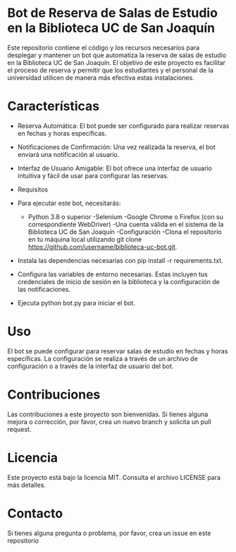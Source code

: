 # Bot de Reserva de Salas de Estudio en la Biblioteca UC de San Joaquín
Este repositorio contiene el código y los recursos necesarios para desplegar y mantener un bot que automatiza la reserva de salas de estudio en la Biblioteca UC de San Joaquín. El objetivo de este proyecto es facilitar el proceso de reserva y permitir que los estudiantes y el personal de la universidad utilicen de manera más efectiva estas instalaciones.

# Características
- Reserva Automática: El bot puede ser configurado para realizar reservas en fechas y horas específicas.
- Notificaciones de Confirmación: Una vez realizada la reserva, el bot enviará una notificación al usuario.
- Interfaz de Usuario Amigable: El bot ofrece una interfaz de usuario intuitiva y fácil de usar para configurar las reservas.
- Requisitos
- Para ejecutar este bot, necesitarás:

  - Python 3.8 o superior
  -Selenium
  -Google Chrome o Firefox (con su correspondiente WebDriver)
  -Una cuenta válida en el sistema de la Biblioteca UC de San Joaquín
  -Configuración
  -Clona el repositorio en tu máquina local utilizando git clone https://github.com/username/biblioteca-uc-bot.git.

- Instala las dependencias necesarias con pip install -r requirements.txt.

- Configura las variables de entorno necesarias. Estas incluyen tus credenciales de inicio de sesión en la biblioteca y la configuración de las notificaciones.

- Ejecuta python bot.py para iniciar el bot.

# Uso
El bot se puede configurar para reservar salas de estudio en fechas y horas específicas. La configuración se realiza a través de un archivo de configuración o a través de la interfaz de usuario del bot.

# Contribuciones
Las contribuciones a este proyecto son bienvenidas. Si tienes alguna mejora o corrección, por favor, crea un nuevo branch y solicita un pull request.

# Licencia
Este proyecto está bajo la licencia MIT. Consulta el archivo LICENSE para más detalles.

# Contacto
Si tienes alguna pregunta o problema, por favor, crea un issue en este repositorio
